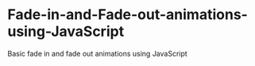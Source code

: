 # Fade-in-and-Fade-out-animations-using-JavaScript
Basic fade in and fade out animations using JavaScript
